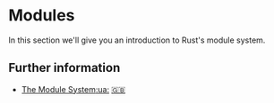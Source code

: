 # Modules

In this section we'll give you an introduction to Rust's module system.

## Further information

- [The Module System](https://doc.rust-lang.org/book/ch07-00-managing-growing-projects-with-packages-crates-and-modules.html)[:ua:](https://rustlangua.github.io/rustbookua.github.io/ch07-00-managing-growing-projects-with-packages-crates-and-modules.html) [:uk:](https://doc.rust-lang.org/stable/book/ch07-00-managing-growing-projects-with-packages-crates-and-modules.html)
